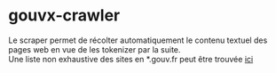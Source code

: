 # gouvx-crawler

Le scraper permet de récolter automatiquement le contenu textuel des pages web en vue de les tokenizer par la suite.  
Une liste non exhaustive des sites en *.gouv.fr peut être trouvée [ici](https://www.data.gouv.fr/fr/datasets/listes-des-sites-gouv-fr/)
